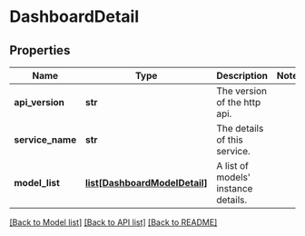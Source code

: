 # DashboardDetail

## Properties
Name | Type | Description | Notes
------------ | ------------- | ------------- | -------------
**api_version** | **str** | The version of the http api. | 
**service_name** | **str** | The details of this service. | 
**model_list** | [**list[DashboardModelDetail]**](DashboardModelDetail.md) | A list of models&#39; instance details. | 

[[Back to Model list]](../README.md#documentation-for-models) [[Back to API list]](../README.md#documentation-for-api-endpoints) [[Back to README]](../README.md)


